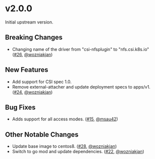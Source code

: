 # v2.0.0

Initial upstream version.

## Breaking Changes

- Changing name of the driver from "csi-nfsplugin" to "nfs.csi.k8s.io" ([#26](https://github.com/kubernetes-csi/csi-driver-nfs/pull/26), [@wozniakjan](https://github.com/wozniakjan))

## New Features

- Add support for CSI spec 1.0.
- Remove external-attacher and update deployment specs to apps/v1.
  ([#24](https://github.com/kubernetes-csi/csi-driver-nfs/pull/24),
  [@wozniakjan](https://github.com/wozniakjan))

## Bug Fixes

- Adds support for all access modes. ([#15](https://github.com/kubernetes-csi/csi-driver-nfs/pull/15), [@msau42](https://github.com/msau42))

## Other Notable Changes

- Update base image to centos8.
  ([#28](https://github.com/kubernetes-csi/csi-driver-nfs/pull/28), [@wozniakjan](https://github.com/wozniakjan))
- Switch to go mod and update dependencies. ([#22](https://github.com/kubernetes-csi/csi-driver-nfs/pull/22), [@wozniakjan](https://github.com/wozniakjan))
